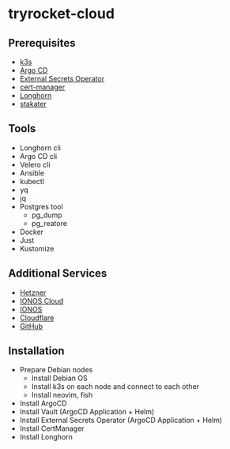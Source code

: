 # tryrocket-cloud

## Prerequisites

- [k3s](https://k3s.io/)
- [Argo CD](https://argo-cd.readthedocs.io/en/stable/)
- [External Secrets Operator](https://external-secrets.io/latest/)
- [cert-manager](https://cert-manager.io/)
- [Longhorn](https://longhorn.io/)
- [stakater](https://docs.stakater.com/reloader/#)

## Tools

- Longhorn cli
- Argo CD cli
- Velero cli
- Ansible
- kubectl
- yq
- jq
- Postgres tool
  - pg_dump
  - pg_reatore
- Docker
- Just
- Kustomize


## Additional Services

- [Hetzner](https://www.hetzner.com/)
- [IONOS Cloud](https://cloud.ionos.de/)
- [IONOS](https://www.ionos.de)
- [Cloudflare](https://www.cloudflare.com)
- [GitHub](https://github.com/)

## Installation

- Prepare Debian nodes
  - Install Debian OS
  - Install k3s on each node and connect to each other
  - Install neovim, fish
- Install ArgoCD
- Install Vault (ArgoCD Application + Helm)
- Install External Secrets Operator (ArgoCD Application + Helm)
- Install CertManager
- Install Longhorn